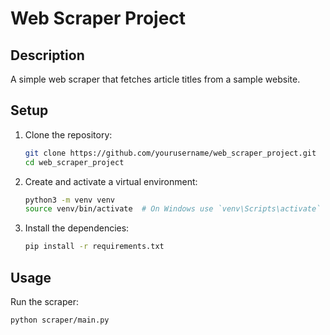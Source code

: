 # Web Scraper Project

## Description
A simple web scraper that fetches article titles from a sample website.

## Setup

1. Clone the repository:
    ```bash
    git clone https://github.com/yourusername/web_scraper_project.git
    cd web_scraper_project
    ```

2. Create and activate a virtual environment:
    ```bash
    python3 -m venv venv
    source venv/bin/activate  # On Windows use `venv\Scripts\activate`
    ```

3. Install the dependencies:
    ```bash
    pip install -r requirements.txt
    ```

## Usage
Run the scraper:
```bash
python scraper/main.py
